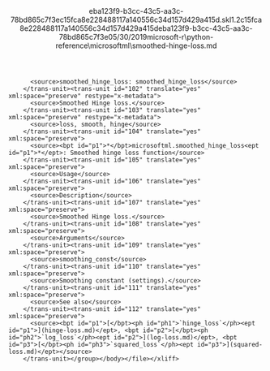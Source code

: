 <?xml version="1.0"?><xliff version="1.2" xmlns="urn:oasis:names:tc:xliff:document:1.2" xmlns:xsi="http://www.w3.org/2001/XMLSchema-instance" xsi:schemaLocation="urn:oasis:names:tc:xliff:document:1.2 xliff-core-1.2-transitional.xsd"><file datatype="xml" original="smoothed-hinge-loss.md" source-language="en-US" target-language="en-US"><header><tool tool-id="mdxliff" tool-name="mdxliff" tool-version="1.0-8ab897d" tool-company="Microsoft" /><xliffext:skl_file_name xmlns:xliffext="urn:microsoft:content:schema:xliffextensions">eba123f9-b3cc-43c5-aa3c-78bd865c7f3ec15fca8e228488117a140556c34d157d429a415d.skl</xliffext:skl_file_name><xliffext:version xmlns:xliffext="urn:microsoft:content:schema:xliffextensions">1.2</xliffext:version><xliffext:ms.openlocfilehash xmlns:xliffext="urn:microsoft:content:schema:xliffextensions">c15fca8e228488117a140556c34d157d429a415d</xliffext:ms.openlocfilehash><xliffext:ms.sourcegitcommit xmlns:xliffext="urn:microsoft:content:schema:xliffextensions">eba123f9-b3cc-43c5-aa3c-78bd865c7f3e</xliffext:ms.sourcegitcommit><xliffext:ms.lasthandoff xmlns:xliffext="urn:microsoft:content:schema:xliffextensions">05/30/2019</xliffext:ms.lasthandoff><xliffext:ms.openlocfilepath xmlns:xliffext="urn:microsoft:content:schema:xliffextensions">microsoft-r\python-reference\microsoftml\smoothed-hinge-loss.md</xliffext:ms.openlocfilepath></header><body><group id="content" extype="content"><trans-unit id="101" translate="yes" xml:space="preserve" restype="x-metadata">
          <source>smoothed_hinge_loss: smoothed_hinge_loss</source>
        </trans-unit><trans-unit id="102" translate="yes" xml:space="preserve" restype="x-metadata">
          <source>Smoothed Hinge loss.</source>
        </trans-unit><trans-unit id="103" translate="yes" xml:space="preserve" restype="x-metadata">
          <source>loss, smooth, hinge</source>
        </trans-unit><trans-unit id="104" translate="yes" xml:space="preserve">
          <source><bpt id="p1">*</bpt>microsoftml.smoothed_hinge_loss<ept id="p1">*</ept>: Smoothed hinge loss function</source>
        </trans-unit><trans-unit id="105" translate="yes" xml:space="preserve">
          <source>Usage</source>
        </trans-unit><trans-unit id="106" translate="yes" xml:space="preserve">
          <source>Description</source>
        </trans-unit><trans-unit id="107" translate="yes" xml:space="preserve">
          <source>Smoothed Hinge loss.</source>
        </trans-unit><trans-unit id="108" translate="yes" xml:space="preserve">
          <source>Arguments</source>
        </trans-unit><trans-unit id="109" translate="yes" xml:space="preserve">
          <source>smoothing_const</source>
        </trans-unit><trans-unit id="110" translate="yes" xml:space="preserve">
          <source>Smoothing constant (settings).</source>
        </trans-unit><trans-unit id="111" translate="yes" xml:space="preserve">
          <source>See also</source>
        </trans-unit><trans-unit id="112" translate="yes" xml:space="preserve">
          <source><bpt id="p1">[</bpt><ph id="ph1">`hinge_loss`</ph><ept id="p1">](hinge-loss.md)</ept>, <bpt id="p2">[</bpt><ph id="ph2">`log_loss`</ph><ept id="p2">](log-loss.md)</ept>, <bpt id="p3">[</bpt><ph id="ph3">`squared_loss`</ph><ept id="p3">](squared-loss.md)</ept></source>
        </trans-unit></group></body></file></xliff>